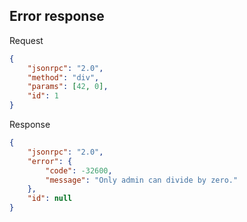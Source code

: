 ## Error response

Request
```json
{
    "jsonrpc": "2.0",
    "method": "div",
    "params": [42, 0],
    "id": 1
}
```

Response
```json
{
    "jsonrpc": "2.0",
    "error": {
        "code": -32600,
        "message": "Only admin can divide by zero."
    },
    "id": null
}
```
